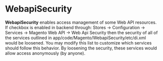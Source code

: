 # WebapiSecurity

**WebapiSecurity** enables access management of some Web API resources.
If checkbox is enabled in backend through: Stores -> Configuration -> Services -> Magento Web API -> Web Api Security
then the security of all of the services outlined in app/code/Magento/WebapiSecurity/etc/di.xml would be loosened. You may modify this list to customize which services should follow this behavior.
By loosening the security, these services would allow access anonymously (by anyone).

